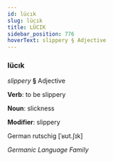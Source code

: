 ```yaml
---
id: lücık
slug: lücık
title: LÜCIK
sidebar_position: 776
hoverText: slippery § Adjective
---
```


### lücık

*slippery* **§** Adjective

**Verb**: to be slippery

**Noun**: slickness

**Modifier**: slippery

German rutschig [ˈʁʊt.ʃɪk]

*Germanic Language Family*